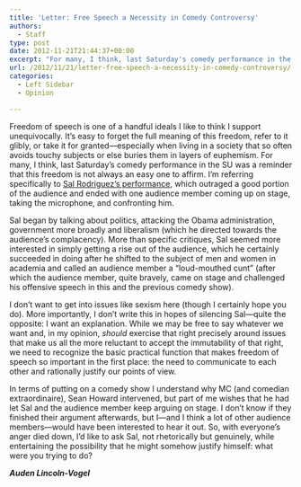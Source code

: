 ```yaml
---
title: 'Letter: Free Speech a Necessity in Comedy Controversy'
authors: 
  - Staff
type: post
date: 2012-11-21T21:44:37+00:00
excerpt: "For many, I think, last Saturday's comedy performance in the SU was a reminder that free speech is not always an easy freedom to affirm. I'm referring specifically to Sal Rodriguez's performance, which outraged a good portion of the audience and ended with one audience member coming up on stage, taking the microphone, and confronting him."
url: /2012/11/21/letter-free-speech-a-necessity-in-comedy-controversy/
categories:
  - Left Sidebar
  - Opinion

---
```

Freedom of speech is one of a handful ideals I like to think I support unequivocally. It&#8217;s easy to forget the full meaning of this freedom, refer to it glibly, or take it for granted—especially when living in a society that so often avoids touchy subjects or else buries them in layers of euphemism. For many, I think, last Saturday&#8217;s comedy performance in the SU was a reminder that this freedom is not always an easy one to affirm. I&#8217;m referring specifically to [Sal Rodriguez&#8217;s performance][1], which outraged a good portion of the audience and ended with one audience member coming up on stage, taking the microphone, and confronting him.

Sal began by talking about politics, attacking the Obama administration, government more broadly and liberalism (which he directed towards the audience&#8217;s complacency). More than specific critiques, Sal seemed more interested in simply getting a rise out of the audience, which he certainly succeeded in doing after he shifted to the subject of men and women in academia and called an audience member a &#8220;loud-mouthed cunt&#8221; (after which the audience member, quite bravely, came on stage and challenged his offensive speech in this and the previous comedy show).

I don&#8217;t want to get into issues like sexism here (though I certainly hope you do). More importantly, I don&#8217;t write this in hopes of silencing Sal—quite the opposite: I want an explanation. While we may be free to say whatever we want and, in my opinion, _should_ exercise that right precisely around issues that make us all the more reluctant to accept the immutability of that right, we need to recognize the basic practical function that makes freedom of speech so important in the first place: the need to communicate to each other and rationally justify our points of view.

In terms of putting on a comedy show I understand why MC (and comedian extraordinaire), Sean Howard intervened, but part of me wishes that he had let Sal and the audience member keep arguing on stage. I don&#8217;t know if they finished their argument afterwards, but I—and I think a lot of other audience members—would have been interested to hear it out. So, with everyone&#8217;s anger died down, I&#8217;d like to ask Sal, not rhetorically but genuinely, while entertaining the possibility that he might somehow justify himself: what were you trying to do?

**_Auden Lincoln-Vogel_**

 [1]: http://www.reedquest.org/2012/11/comedian-under-fire-for-comments-about-diversity-gender-equality-and-sexual-assault/ "Comedian Under Fire for Comments about Diversity, Gender Equality, and Sexual Assault"